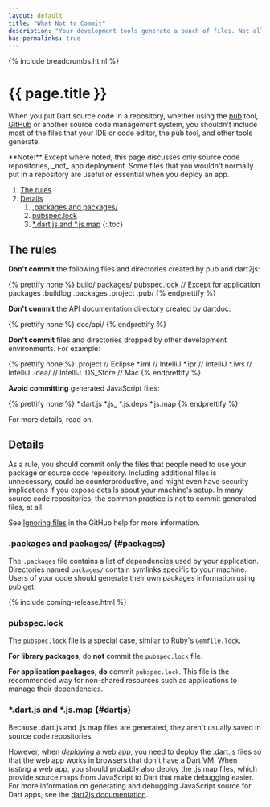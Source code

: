 ```yaml
---
layout: default
title: "What Not to Commit"
description: "Your development tools generate a bunch of files. Not all of them should be committed."
has-permalinks: true
---
```


{% include breadcrumbs.html %}

# {{ page.title }}

When you put Dart source code in a repository,
whether using the [pub](/tools/pub) tool, [GitHub](https://github.com/)
or another source code management system,
you shouldn't include most of the files
that your IDE or code editor, the pub tool, and other tools generate.

<aside class="alert alert-info" markdown="1">
**Note:**
Except where noted, this page discusses only source code repositories,
_not_ app deployment.
Some files that you wouldn't normally put in a repository
are useful or essential when you deploy an app.
</aside>

1. [The rules](#the-rules)
1. [Details](#details)
   1. [.packages and packages/](#packages)
   1. [pubspec.lock](#pubspeclock)
   1. [*.dart.js and *.js.map](#dartjs)
{:.toc}

## The rules

**Don't commit** the following files and directories
created by pub and dart2js:

{% prettify none %}
build/
packages/
pubspec.lock  // Except for application packages
.buildlog
.packages
.project
.pub/
{% endprettify %}

**Don't commit** the API documentation directory created by dartdoc:

{% prettify none %}
doc/api/
{% endprettify %}

**Don't commit** files and directories
dropped by other development environments.
For example:

{% prettify none %}
.project      // Eclipse
*.iml         // IntelliJ
*.ipr         // IntelliJ
*.iws         // IntelliJ
.idea/        // IntelliJ
.DS_Store     // Mac
{% endprettify %}

**Avoid committing** generated JavaScript files:

{% prettify none %}
*.dart.js
*.js_
*.js.deps
*.js.map
{% endprettify %}

For more details, read on.

## Details

As a rule, you should commit only the files that people need
to use your package or source code repository.
Including additional files is unnecessary,
could be counterproductive,
and might even have security implications
if you expose details about your machine's setup.
In many source code repositories,
the common practice is not to commit generated files, at all.

See [Ignoring files](https://help.github.com/articles/ignoring-files)
in the GitHub help for more information.

### .packages and packages/ {#packages}

The `.packages` file contains a list of dependencies used by your application.
Directories named `packages/` contain symlinks specific to your machine.
Users of your code should generate their own packages information
using [pub get](/tools/pub/get-started.html#installing-packages).

{% include coming-release.html %}

### pubspec.lock

The `pubspec.lock` file is a special case,
similar to Ruby's `Gemfile.lock`.

**For library packages**, do **not** commit the `pubspec.lock` file.

**For application packages**, **do** commit `pubspec.lock`.
This file is the recommended way for non-shared resources
such as applications to manage their dependencies.


### *.dart.js and *.js.map {#dartjs}

Because .dart.js and .js.map files are generated,
they aren't usually saved in source code repositories.

However, when _deploying_ a web app,
you need to deploy the .dart.js files so that the web app works
in browsers that don't have a Dart VM.
When _testing_ a web app,
you should probably also deploy the .js.map files,
which provide source maps from JavaScript to Dart
that make debugging easier.
For more information on generating and debugging
JavaScript source for Dart apps, see the
[dart2js documentation](/tools/dart2js/).
